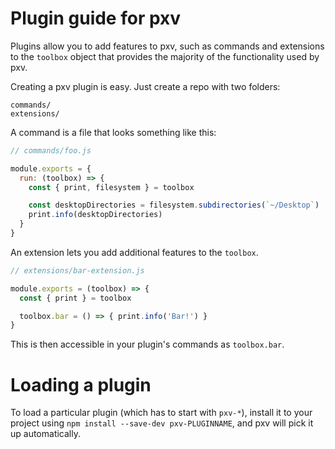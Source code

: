 # Plugin guide for pxv

Plugins allow you to add features to pxv, such as commands and
extensions to the `toolbox` object that provides the majority of the functionality
used by pxv.

Creating a pxv plugin is easy. Just create a repo with two folders:

```
commands/
extensions/
```

A command is a file that looks something like this:

```js
// commands/foo.js

module.exports = {
  run: (toolbox) => {
    const { print, filesystem } = toolbox

    const desktopDirectories = filesystem.subdirectories(`~/Desktop`)
    print.info(desktopDirectories)
  }
}
```

An extension lets you add additional features to the `toolbox`.

```js
// extensions/bar-extension.js

module.exports = (toolbox) => {
  const { print } = toolbox

  toolbox.bar = () => { print.info('Bar!') }
}
```

This is then accessible in your plugin's commands as `toolbox.bar`.

# Loading a plugin

To load a particular plugin (which has to start with `pxv-*`),
install it to your project using `npm install --save-dev pxv-PLUGINNAME`,
and pxv will pick it up automatically.
